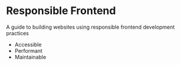 # Responsible Frontend

A guide to building websites using responsible frontend development practices

* Accessible
* Performant
* Maintainable
